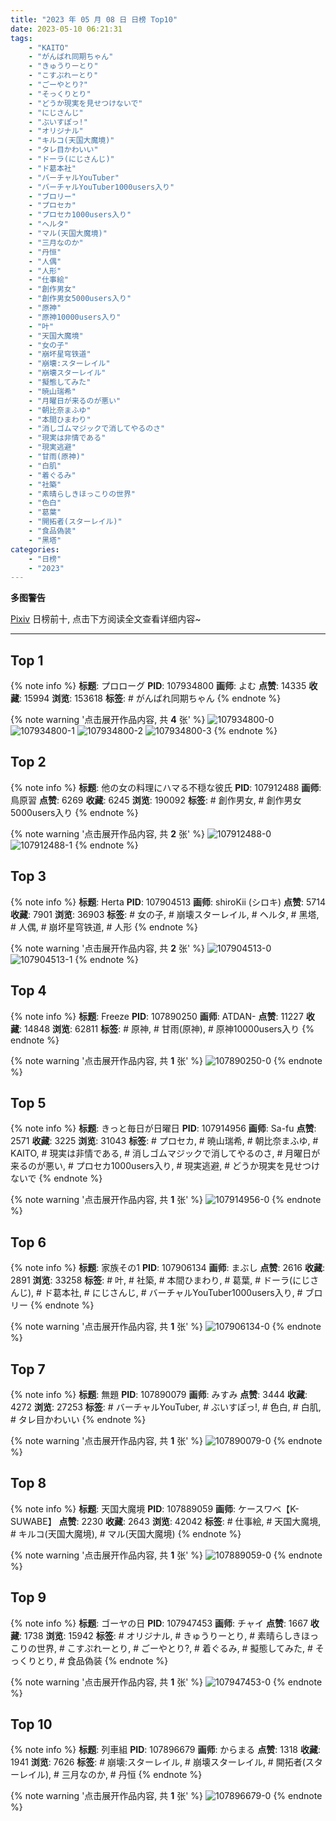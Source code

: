 ```yaml
---
title: "2023 年 05 月 08 日 日榜 Top10"
date: 2023-05-10 06:21:31
tags:
    - "KAITO"
    - "がんばれ同期ちゃん"
    - "きゅうりーとり"
    - "こすぷれーとり"
    - "ごーやとり?"
    - "そっくりとり"
    - "どうか現実を見せつけないで"
    - "にじさんじ"
    - "ぶいすぽっ!"
    - "オリジナル"
    - "キルコ(天国大魔境)"
    - "タレ目かわいい"
    - "ドーラ(にじさんじ)"
    - "ド葛本社"
    - "バーチャルYouTuber"
    - "バーチャルYouTuber1000users入り"
    - "ブロリー"
    - "プロセカ"
    - "プロセカ1000users入り"
    - "ヘルタ"
    - "マル(天国大魔境)"
    - "三月なのか"
    - "丹恒"
    - "人偶"
    - "人形"
    - "仕事絵"
    - "創作男女"
    - "創作男女5000users入り"
    - "原神"
    - "原神10000users入り"
    - "叶"
    - "天国大魔境"
    - "女の子"
    - "崩坏星穹铁道"
    - "崩壊:スターレイル"
    - "崩壊スターレイル"
    - "擬態してみた"
    - "暁山瑞希"
    - "月曜日が来るのが悪い"
    - "朝比奈まふゆ"
    - "本間ひまわり"
    - "消しゴムマジックで消してやるのさ"
    - "現実は非情である"
    - "現実逃避"
    - "甘雨(原神)"
    - "白肌"
    - "着ぐるみ"
    - "社築"
    - "素晴らしきほっこりの世界"
    - "色白"
    - "葛葉"
    - "開拓者(スターレイル)"
    - "食品偽装"
    - "黑塔"
categories:
    - "日榜"
    - "2023"
---
```


<i class="fa fa-triangle-exclamation"></i>**多图警告**<i class="fa fa-triangle-exclamation"></i>

[Pixiv](https://www.pixiv.net/) 日榜前十, 点击下方阅读全文查看详细内容~

<!-- more -->

---

## Top 1

{% note info %}
**标题**: プロローグ
**PID**: 107934800 **画师**: よむ
**点赞**: 14335 **收藏**: 15994 **浏览**: 153618
**标签**: # がんばれ同期ちゃん
{% endnote %}

{% note warning '点击展开作品内容, 共 **4** 张' %}
![107934800-0](https://i.pixiv.re/img-original/img/2023/05/08/08/08/15/107934800_p0.png)
![107934800-1](https://i.pixiv.re/img-original/img/2023/05/08/08/08/15/107934800_p1.png)
![107934800-2](https://i.pixiv.re/img-original/img/2023/05/08/08/08/15/107934800_p2.png)
![107934800-3](https://i.pixiv.re/img-original/img/2023/05/08/08/08/15/107934800_p3.png)
{% endnote %}

## Top 2

{% note info %}
**标题**: 他の女の料理にハマる不穏な彼氏
**PID**: 107912488 **画师**: 鳥原習
**点赞**: 6269 **收藏**: 6245 **浏览**: 190092
**标签**: # 創作男女, # 創作男女5000users入り
{% endnote %}

{% note warning '点击展开作品内容, 共 **2** 张' %}
![107912488-0](https://i.pixiv.re/img-original/img/2023/05/07/18/13/41/107912488_p0.jpg)
![107912488-1](https://i.pixiv.re/img-original/img/2023/05/07/18/13/41/107912488_p1.jpg)
{% endnote %}

## Top 3

{% note info %}
**标题**: Herta
**PID**: 107904513 **画师**: shiroKii (シロキ)
**点赞**: 5714 **收藏**: 7901 **浏览**: 36903
**标签**: # 女の子, # 崩壊スターレイル, # ヘルタ, # 黑塔, # 人偶, # 崩坏星穹铁道, # 人形
{% endnote %}

{% note warning '点击展开作品内容, 共 **2** 张' %}
![107904513-0](https://i.pixiv.re/img-original/img/2023/05/07/13/53/40/107904513_p0.png)
![107904513-1](https://i.pixiv.re/img-original/img/2023/05/07/13/53/40/107904513_p1.png)
{% endnote %}

## Top 4

{% note info %}
**标题**: Freeze
**PID**: 107890250 **画师**: ATDAN-
**点赞**: 11227 **收藏**: 14848 **浏览**: 62811
**标签**: # 原神, # 甘雨(原神), # 原神10000users入り
{% endnote %}

{% note warning '点击展开作品内容, 共 **1** 张' %}
![107890250-0](https://i.pixiv.re/img-original/img/2023/05/07/01/02/04/107890250_p0.jpg)
{% endnote %}

## Top 5

{% note info %}
**标题**: きっと毎日が日曜日
**PID**: 107914956 **画师**: Sa-fu
**点赞**: 2571 **收藏**: 3225 **浏览**: 31043
**标签**: # プロセカ, # 暁山瑞希, # 朝比奈まふゆ, # KAITO, # 現実は非情である, # 消しゴムマジックで消してやるのさ, # 月曜日が来るのが悪い, # プロセカ1000users入り, # 現実逃避, # どうか現実を見せつけないで
{% endnote %}

{% note warning '点击展开作品内容, 共 **1** 张' %}
![107914956-0](https://i.pixiv.re/img-original/img/2023/05/07/19/26/12/107914956_p0.jpg)
{% endnote %}

## Top 6

{% note info %}
**标题**: 家族その1
**PID**: 107906134 **画师**: まぶし
**点赞**: 2616 **收藏**: 2891 **浏览**: 33258
**标签**: # 叶, # 社築, # 本間ひまわり, # 葛葉, # ドーラ(にじさんじ), # ド葛本社, # にじさんじ, # バーチャルYouTuber1000users入り, # ブロリー
{% endnote %}

{% note warning '点击展开作品内容, 共 **1** 张' %}
![107906134-0](https://i.pixiv.re/img-original/img/2023/05/07/14/53/21/107906134_p0.jpg)
{% endnote %}

## Top 7

{% note info %}
**标题**: 無題
**PID**: 107890079 **画师**: みすみ
**点赞**: 3444 **收藏**: 4272 **浏览**: 27253
**标签**: # バーチャルYouTuber, # ぶいすぽっ!, # 色白, # 白肌, # タレ目かわいい
{% endnote %}

{% note warning '点击展开作品内容, 共 **1** 张' %}
![107890079-0](https://i.pixiv.re/img-original/img/2023/05/07/00/57/00/107890079_p0.png)
{% endnote %}

## Top 8

{% note info %}
**标题**: 天国大魔境
**PID**: 107889059 **画师**: ケースワベ【K-SUWABE】
**点赞**: 2230 **收藏**: 2643 **浏览**: 42042
**标签**: # 仕事絵, # 天国大魔境, # キルコ(天国大魔境), # マル(天国大魔境)
{% endnote %}

{% note warning '点击展开作品内容, 共 **1** 张' %}
![107889059-0](https://i.pixiv.re/img-original/img/2023/05/07/00/27/50/107889059_p0.jpg)
{% endnote %}

## Top 9

{% note info %}
**标题**: ゴーヤの日
**PID**: 107947453 **画师**: チャイ
**点赞**: 1667 **收藏**: 1738 **浏览**: 15942
**标签**: # オリジナル, # きゅうりーとり, # 素晴らしきほっこりの世界, # こすぷれーとり, # ごーやとり?, # 着ぐるみ, # 擬態してみた, # そっくりとり, # 食品偽装
{% endnote %}

{% note warning '点击展开作品内容, 共 **1** 张' %}
![107947453-0](https://i.pixiv.re/img-original/img/2023/05/08/20/30/09/107947453_p0.png)
{% endnote %}

## Top 10

{% note info %}
**标题**: 列車組
**PID**: 107896679 **画师**: からまる
**点赞**: 1318 **收藏**: 1941 **浏览**: 7626
**标签**: # 崩壊:スターレイル, # 崩壊スターレイル, # 開拓者(スターレイル), # 三月なのか, # 丹恒
{% endnote %}

{% note warning '点击展开作品内容, 共 **1** 张' %}
![107896679-0](https://i.pixiv.re/img-original/img/2023/05/07/07/46/03/107896679_p0.png)
{% endnote %}
